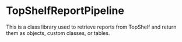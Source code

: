 # TopShelfReportPipeline
This is a class library used to retrieve reports from TopShelf and return them as objects, custom classes, or tables.
